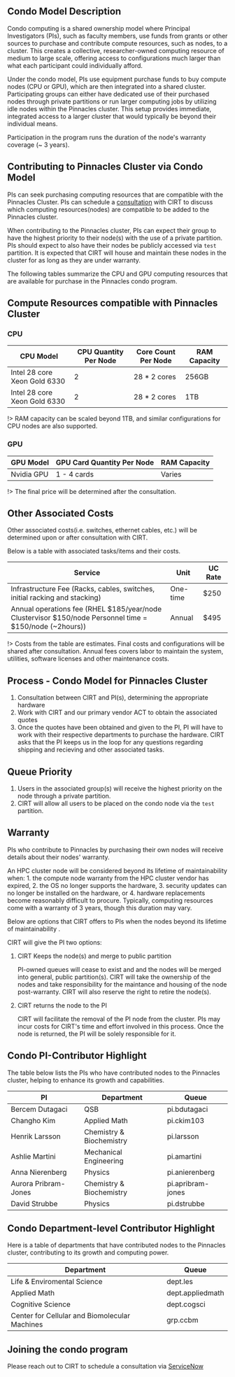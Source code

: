 <!-- {docsify-ignore-all} -->

## Condo Model Description <!-- {docsify-ignore} -->
Condo computing is a shared ownership model where Principal Investigators (PIs), such as faculty members, use funds from grants or other sources to purchase and contribute compute resources, such as nodes, to a cluster. This creates a collective, researcher-owned computing resource of medium to large scale, offering access to configurations much larger than what each participant could individually afford.

Under the condo model, PIs use equipment purchase funds to buy compute nodes (CPU or GPU), which are then integrated into a shared cluster. Participating groups can either have dedicated use of their purchased nodes through private partitions or run larger computing jobs by utilizing idle nodes within the Pinnacles cluster. This setup provides immediate, integrated access to a larger cluster that would typically be beyond their individual means.


Participation in the program runs the duration of the node's warranty coverage (~ 3 years).

## Contributing to Pinnacles Cluster via Condo Model <!-- {docsify-ignore} -->

PIs can seek purchasing computing resources that are compatible with the Pinnacles Cluster. PIs can schedule a [consultation](https://ucmerced.service-now.com/servicehub?id=public_kb_article&sys_id=3c3ee9ff1b67a0543a003112cd4bcb13&form_id=06da3f8edbfc08103c4d56f3ce9619f4) with CIRT to discuss which computing resources(nodes) are compatible to be added to the Pinnacles cluster. 

When contributing to the Pinnacles cluster, PIs can expect their group to have the highest priority to their node(s) with the use of a private partition. PIs should expect to also have their nodes be publicly accessed via `test` partition.  It is expected that CIRT will house and maintain these nodes in the cluster for as long as they are under warranty.

The following tables summarize the CPU and GPU computing resources that are available for purchase in the Pinnacles condo program. 

## Compute Resources compatible with Pinnacles Cluster <!-- {docsify-ignore} -->

### CPU <!-- {docsify-ignore} -->

| CPU Model	| CPU Quantity Per Node| Core Count Per Node | RAM Capacity | 
| -------- | ---- | ----------- |---------- |
| Intel 28 core Xeon Gold 6330 | 2 |28 * 2 cores | 256GB | 
| Intel 28 core Xeon Gold 6330 | 2 | 28 * 2 cores | 1TB |

!> RAM capacity can be scaled beyond 1TB, and similar configurations for CPU nodes are also supported.


### GPU <!-- {docsify-ignore} -->

| GPU Model	| GPU Card Quantity Per Node | RAM Capacity | 
| -------- | ---- | ----------- |
| Nvidia GPU | 1 - 4 cards | Varies |

!> The final price will be determined after the consultation.

## Other Associated Costs <!-- {docsify-ignore} -->

Other associated costs(i.e. switches, ethernet cables, etc.) will be determined upon or after consultation with CIRT. 

Below is a table with associated tasks/items and their costs. 

| Service | Unit | UC Rate |
| --------------------- | ---------------- | -------------- |  
| Infrastructure Fee (Racks, cables, switches, initial racking and stacking) | One-time | $250 | 
| Annual operations fee (RHEL $185/year/node Clustervisor $150/node Personnel time = $150/node (~2hours)) | Annual| $495| 

!> Costs from the table are estimates. Final costs and configurations will be shared after consultation. Annual fees covers labor to maintain the system, utilities, software licenses and other maintenance costs.



## Process - Condo Model for Pinnacles Cluster <!-- {docsify-ignore} -->

1. Consultation between CIRT and PI(s), determining the appropriate hardware
2. Work with CIRT and our primary vendor ACT to obtain the associated quotes
3. Once the quotes have been obtained and given to the PI, PI will have to work with their respective departments to purchase the hardware. CIRT asks that the PI keeps us in the loop for any questions regarding shipping and recieving and other associated tasks. 



## Queue Priority <!-- {docsify-ignore} -->

1. Users in the associated group(s) will receive the highest priority on the node through a private partition.
2. CIRT will allow all users to be placed on the condo node via the `test` partition.

## Warranty <!-- {docsify-ignore} -->

PIs who contribute to Pinnacles by purchasing their own nodes will receive details about their nodes' warranty.

 An HPC cluster node will be considered  beyond its lifetime of maintainability when: 1. the compute node warranty from the HPC cluster vendor has expired, 2. the OS no longer supports the hardware, 3. security updates can no longer be installed on the hardware, or 4. hardware replacements become reasonably difficult to procure. Typically, computing resources come with a warranty of 3 years, though this duration may vary.



Below are options that CIRT offers to PIs when the nodes beyond its lifetime of maintainability . 

CIRT will give the PI two options: 

1. CIRT Keeps the node(s) and merge to public partition

    PI-owned queues will cease to exist and and the nodes will be merged into general, public partition(s).
    CIRT will take the ownership of the nodes and take responsibility for the maintance and housing of the node post-warranty. CIRT will also reserve the right to retire the node(s).
   
2. CIRT returns the node to the PI

    CIRT will facilitate the removal of the PI node from the cluster. PIs may incur costs for CIRT's time and effort involved in this process. Once the node is returned, the PI will be solely responsible for it.


## Condo PI-Contributor Highlight <!-- {docsify-ignore} -->
The table below lists the PIs who have contributed nodes to the Pinnacles cluster, helping to enhance its growth and capabilities.

| PI | Department |  Queue | 
| -------------- | ----------------------- | --------------- |
| Bercem Dutagaci | QSB | pi.bdutagaci |
| Changho Kim | Applied Math | pi.ckim103 |
| Henrik Larsson | Chemistry & Biochemistry | pi.larsson |
| Ashlie Martini | Mechanical Engineering | pi.amartini |
| Anna Nierenberg | Physics | pi.anierenberg |
| Aurora Pribram-Jones | Chemistry & Biochemistry | pi.apribram-jones |
| David Strubbe | Physics | pi.dstrubbe |



## Condo Department-level Contributor Highlight <!-- {docsify-ignore} -->
Here is a table of departments that have contributed nodes to the Pinnacles cluster, contributing to its growth and computing power.

| Department | Queue |
| ----------------- | --------------- |
| Life & Enviromental Science | dept.les |
| Applied Math | dept.appliedmath |
| Cognitive Science | dept.cogsci |
| Center for Cellular and Biomolecular Machines | grp.ccbm |

## Joining the condo program <!-- {docsify-ignore} -->
Please reach out to CIRT to schedule a consultation via [ServiceNow](https://ucmerced.service-now.com/servicehub?id=public_kb_article&sys_id=3c3ee9ff1b67a0543a003112cd4bcb13&form_id=06da3f8edbfc08103c4d56f3ce9619f4)
